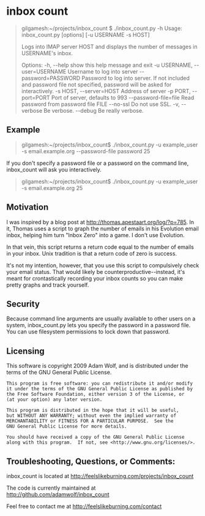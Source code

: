 inbox count
===============
> gilgamesh:~/projects/inbox_count $ ./inbox_count.py -h
> Usage: inbox_count.py [options] [-u USERNAME -s HOST]
> 
> Logs into IMAP server HOST and displays the number of messages in USERNAME's inbox.
> 
> Options:
>   -h, --help            show this help message and exit
>   -u USERNAME, --user=USERNAME
>                         Username to log into server
>   --password=PASSWORD   Password to log into server.  If not included and
>                         password file not specified, password will be asked
>                         for interactively.
>   -s HOST, --server=HOST
>                         Address of server
>   -p PORT, --port=PORT  Port of server, defaults to 993
>   --password-file=file  Read password from password file FILE
>   --no-ssl              Do not use SSL.
>   -v, --verbose         Be verbose.
>   --debug               Be really verbose.


Example
-------
> gilgamesh:~/projects/inbox_count$ ./inbox_count.py -u example_user -s email.example.org --password-file password
> 25

If you don't specify a password file or a password on the command line, inbox_count will ask you interactively.

> gilgamesh:~/projects/inbox_count$ ./inbox_count.py -u example_user -s email.example.org
> 25


Motivation
----------
I was inspired by a blog post at http://thomas.apestaart.org/log/?p=785. In it, Thomas uses a script to graph the number of emails in his Evolution email inbox, helping him turn "Inbox Zero" into a game.  I don't use Evolution.

In that vein, this script returns a return code equal to the number of emails in your inbox.  Unix tradition is that a return code of zero is success.

It's not my intention, however, that you use this script to compulsively check your email status.  That would likely be counterproductive--instead, it's meant for crontastically recording your inbox counts so you can make pretty graphs and track yourself.

Security
--------
Because command line arguments are usually available to other users on a system, inbox_count.py lets you specify the password in a password file.  You can use filesystem permissions to lock down that password.

Licensing
---------
This software is copyright 2009 Adam Wolf, and is distributed under the terms of the GNU General Public License.

    This program is free software: you can redistribute it and/or modify
    it under the terms of the GNU General Public License as published by
    the Free Software Foundation, either version 3 of the License, or
    (at your option) any later version.

    This program is distributed in the hope that it will be useful,
    but WITHOUT ANY WARRANTY; without even the implied warranty of
    MERCHANTABILITY or FITNESS FOR A PARTICULAR PURPOSE.  See the
    GNU General Public License for more details.

    You should have received a copy of the GNU General Public License
    along with this program.  If not, see <http://www.gnu.org/licenses/>.

Troubleshooting, Questions, or Comments:
----------------------------------------
inbox_count is located at http://feelslikeburning.com/projects/inbox_count

The code is currently maintained at http://github.com/adamwolf/inbox_count

Feel free to contact me at http://feelslikeburning.com/contact

